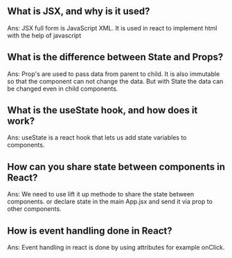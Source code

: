## What is JSX, and why is it used?
Ans: JSX full form is JavaScript XML. It is used in react to implement html with the help of javascript

## What is the difference between State and Props?
Ans: Prop's are used to pass data from parent to child. It is also immutable so that the component can not change the data. But with State the data can be changed even in child components.


## What is the useState hook, and how does it work?
Ans: useState is a react hook that lets us add state variables to components.

## How can you share state between components in React?
Ans: We need to use lift it up methode to share the state between components. or declare state in the main App.jsx and send it via prop to other components.

## How is event handling done in React?
Ans: Event handling in react is done by using  attributes for example onClick.